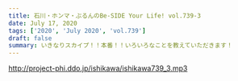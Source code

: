 ```yaml
---
title: 石川・ホンマ・ぶるんのBe-SIDE Your Life! vol.739-3
date: July 17, 2020
tags: ['2020', 'July 2020', 'vol.739']
draft: false
summary: いきなりスカイプ！！本番！！いろいろなことを教えていただきます！
---
```


http://project-phi.ddo.jp/ishikawa/ishikawa739_3.mp3